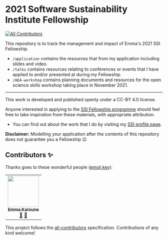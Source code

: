 # 2021 Software Sustainability Institute Fellowship
<!-- ALL-CONTRIBUTORS-BADGE:START - Do not remove or modify this section -->
[![All Contributors](https://img.shields.io/badge/all_contributors-1-orange.svg?style=flat-square)](#contributors-)
<!-- ALL-CONTRIBUTORS-BADGE:END -->

This repository is to track the management and impact of Emma's 2021 SSI Fellowship.

* `/application` contains the resources that from my application including slides and video.
* `/talks` contains resources relating to conferences or events that I have applied to and/or presented at during my Fellowship.
* `/AEA-workshop` contains planning documents and resources for the open science skills workshop taking place in November 2021.

---

This work is developed and published openly under a CC-BY 4.0 license.

Anyone interested in applying to the [SSI Fellowship programme](https://software.ac.uk/programmes-and-events/fellowship-programme) should feel free to take inspiration from these materials, with appropriate attribution.

* You can find out about the work that I do by visiting my [SSI profile page](https://www.software.ac.uk/about/fellows/emma-karoune).

**Disclaimer:** Modelling your application after the contents of this repository does not guarantee you a Fellowship :wink:

## Contributors ✨

Thanks goes to these wonderful people ([emoji key](https://allcontributors.org/docs/en/emoji-key)):

<!-- ALL-CONTRIBUTORS-LIST:START - Do not remove or modify this section -->
<!-- prettier-ignore-start -->
<!-- markdownlint-disable -->
<table>
  <tr>
    <td align="center"><a href="https://github.com/EKaroune"><img src="https://avatars.githubusercontent.com/u/58147174?v=4?s=100" width="100px;" alt=""/><br /><sub><b>Emma Karoune</b></sub></a><br /><a href="#ideas-EKaroune" title="Ideas, Planning, & Feedback">🤔</a> <a href="https://github.com/EKaroune/ssi-fellowship-2021/commits?author=EKaroune" title="Documentation">📖</a></td>
  </tr>
</table>

<!-- markdownlint-restore -->
<!-- prettier-ignore-end -->

<!-- ALL-CONTRIBUTORS-LIST:END -->

This project follows the [all-contributors](https://github.com/all-contributors/all-contributors) specification. Contributions of any kind welcome!